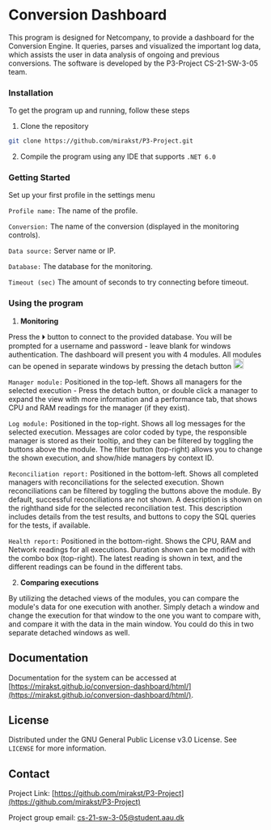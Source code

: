 # Conversion Dashboard

This program is designed for Netcompany, to provide a dashboard for the Conversion Engine.
It queries, parses and visualized the important log data, which assists the user in data analysis of ongoing and previous conversions.
The software is developed by the P3-Project CS-21-SW-3-05 team.

<!-- INSTALLATION -->
  
 ### Installation 
 To get the program up and running, follow these steps
 
 1. Clone the repository

```sh
git clone https://github.com/mirakst/P3-Project.git
```

 2. Compile the program using any IDE that supports `.NET 6.0`

### Getting Started

 Set up your first profile in the settings menu

`Profile name:` The name of the profile.

`Conversion:` The name of the conversion (displayed in the monitoring controls).

`Data source:` Server name or IP.

`Database:` The database for the monitoring.

`Timeout (sec)` The amount of seconds to try connecting before timeout.


### Using the program

 1. **Monitoring**

Press the ⏵ button to connect to the provided database.
You will be prompted for a username and password - leave blank for windows authentication.
The dashboard will present you with 4 modules. All modules can be opened in separate windows by pressing the detach button <img src="https://github.com/mirakst/P3-Project/blob/dev/DashboardFrontend/Icons/Detach.png" width="20">

`Manager module:` Positioned in the top-left. Shows all managers for the selected execution - Press the detach button, or double click a manager to expand the view with more information and a performance tab, that shows CPU and RAM readings for the manager (if they exist).

`Log module:` Positioned in the top-right. Shows all log messages for the selected execution. Messages are color coded by type, the responsible manager is stored as their tooltip, and they can be filtered by toggling the buttons above the module. The filter button (top-right) allows you to change the shown execution, and show/hide managers by context ID.

`Reconciliation report:` Positioned in the bottom-left. Shows all completed managers with reconciliations for the selected execution. Shown reconciliations can be filtered by toggling the buttons above the module. By default, successful reconciliations are not shown. A description is shown on the righthand side for the selected reconciliation test. This description includes details from the test results, and buttons to copy the SQL queries for the tests, if available.

`Health report:` Positioned in the bottom-right. Shows the CPU, RAM and Network readings for all executions. Duration shown can be modified with the combo box (top-right). The latest reading is shown in text, and the different readings can be found in the different tabs.


 2. **Comparing executions**

By utilizing the detached views of the modules, you can compare the module's data for one execution with another.
Simply detach a window and change the execution for that window to the one you want to compare with, and compare it with the data in the main window.
You could do this in two separate detached windows as well.

 <!-- DOCUMENTATION -->
 ## Documentation
 
 Documentation for the system can be accessed at [https://mirakst.github.io/conversion-dashboard/html/](https://mirakst.github.io/conversion-dashboard/html/).

 <!-- LICENSE -->
 ## License
 
 Distributed under the GNU General Public License v3.0 License. See `LICENSE` for more information. 


 <!-- CONTACT --> 
 ## Contact 
 
 Project Link: [https://github.com/mirakst/P3-Project](https://github.com/mirakst/P3-Project)
 
 Project group email: <cs-21-sw-3-05@student.aau.dk>
